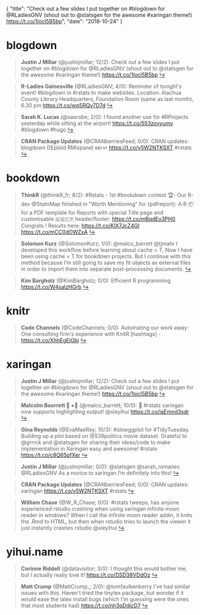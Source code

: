 {
  "title": "Check out a few slides I put together on #blogdown for @RLadiesGNV (shout out to @statsgen for the awesome #xaringan theme!) https://t.co/1locl5B5bp",
  "date": "2018-10-24"
}

# blogdown

> **Justin J Millar** (@justinjmillar; 12/2): Check out a few slides I put together on #blogdown for @RLadiesGNV (shout out to @statsgen for the awesome #xaringan theme!) https://t.co/1locl5B5bp  [&#8618;](https://twitter.com/xieyihui/status/1054861201509900294)

<!-- -->


> **R-Ladies Gainesville** (@RLadiesGNV; 4/0): Reminder of tonight's event! #blogdown in #rstats to make websites. Location: Alachua County Library Headquarters, Foundation Room (same as last month), 6.30 pm https://t.co/wpSRQv7D7d  [&#8618;](https://twitter.com/xieyihui/status/1054819927801167872)

<!-- -->


> **Sarah K. Lucas** (@saerobe; 2/0): I found another use for #RProjects yesterday while sitting at the airport! https://t.co/553zovyumv 
#blogdown #hugo  [&#8618;](https://twitter.com/xieyihui/status/1054804648375341057)

<!-- -->


> **CRAN Package Updates** (@CRANberriesFeed; 0/0): CRAN updates: blogdown DEploid RMixpanel servr https://t.co/y5W2NTKSXT #rstats  [&#8618;](https://twitter.com/xieyihui/status/1054780072392122368)

<!-- -->


# bookdown

> **ThinkR** (@thinkR_fr; 8/2): #Rstats - 1st #bookdown contest 🏆- Our R-dev @StatnMap finished in "Worth Mentioning" for {pdfreport}: A R 📦 for a PDF template for Reports with special Title page and customisable 🇬🇧🇨🇵 header/footer: https://t.co/mBqdEo3PH0 Congrats ! Results here: https://t.co/KIX7JcZ4Gl https://t.co/mCC0dOWZxA  [&#8618;](https://twitter.com/xieyihui/status/1054670031219580928)

<!-- -->


> **Solomon Kurz** (@SolomonKurz; 1/0): @malco_barrett @tjmahr I developed this workflow before learning about cache = T, Now I have been using cache = T for bookdown projects. But I continue with this method because I’m still going to save my fit objects as external files in order to import them into separate post-processing documents.  [&#8618;](https://twitter.com/xieyihui/status/1054917750513123328)

<!-- -->


> **Kim Bargholz** (@KimBargholz; 0/0): Efficient R programming 
https://t.co/W4saIzHGrb  [&#8618;](https://twitter.com/xieyihui/status/1054641850739503104)

<!-- -->


# knitr

> **Code Channels** (@CodeChannels; 0/0): Automating our work away: One consulting firm's experience with KnitR [hashtags] - https://t.co/XhhEgEjGbj  [&#8618;](https://twitter.com/xieyihui/status/1054585728129253376)

<!-- -->


# xaringan

> **Justin J Millar** (@justinjmillar; 12/2): Check out a few slides I put together on #blogdown for @RLadiesGNV (shout out to @statsgen for the awesome #xaringan theme!) https://t.co/1locl5B5bp  [&#8618;](https://twitter.com/xieyihui/status/1054861201509900294)

<!-- -->


> **Malcolm Boorrett 🦁 +👻** (@malco_barrett; 10/5): 🎉 #rstats xaringan now supports highlighting output! @xieyihui https://t.co/iaEmnd3sdr  [&#8618;](https://twitter.com/xieyihui/status/1054847668072017925)

<!-- -->


> **Gina Reynolds** (@EvaMaeRey; 10/3): #slowggplot for #TidyTuesday.  Building up a plot based on @538politics movie dataset.  Grateful to @grrrck and @statsgen for sharing their ideas/code to make implementation in Xaringan easy and awesome!  #rstats https://t.co/c8Q65pfXer  [&#8618;](https://twitter.com/xieyihui/status/1054899853925376000)

<!-- -->


> **Justin J Millar** (@justinjmillar; 0/0): @statsgen @sarah_romanes @RLadiesGNV As a novice to xaringan I’m definitely into this!  [&#8618;](https://twitter.com/xieyihui/status/1054905949998252032)

<!-- -->


> **CRAN Package Updates** (@CRANberriesFeed; 0/0): CRAN updates: xaringan https://t.co/y5W2NTKSXT #rstats  [&#8618;](https://twitter.com/xieyihui/status/1054855516122464261)

<!-- -->


> **William Chase** (@W_R_Chase; 0/0): #rstats tweeps, has anyone experienced rstudio crashing when using xaringan infinite moon reader in windows? When I call the infinite moon reader addin, it knits the .Rmd to HTML, but then when rstudio tries to launch the viewer it just instantly crashes rstudio @xieyihui  [&#8618;](https://twitter.com/xieyihui/status/1054824198533734406)

<!-- -->


# yihui.name

> **Corinne Riddell** (@datavisitor; 3/0): I thought this would bother me, but I actually really love it! https://t.co/DSD38VDdOz  [&#8618;](https://twitter.com/xieyihui/status/1054800395019513856)

<!-- -->


> **Matt Crump** (@MattCrump_; 2/0): @tomfaulkenberry I've had similar issues with this. Haven't tried the tinytex package, but wonder if it would ease the latex install bugs (which I'm guessing were the ones that most students had) https://t.co/nh3qDdjcD7  [&#8618;](https://twitter.com/xieyihui/status/1054834573073436672)

<!-- -->


